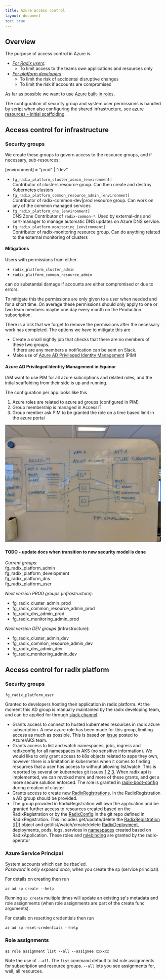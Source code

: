 ```yaml
---
title: Azure access control
layout: document
toc: true
---
```


## Overview

The purpose of access control in Azure is

- [_For Radix users_](#platform):
  - To limit access to the teams own applications and resources only
- [_For platform developers_](#infrastructure):
  - To limit the risk of accidental disruptive changes
  - To limit the risk if accounts are compromised

As far as possible we want to use [Azure built-in roles](https://docs.microsoft.com/en-us/azure/role-based-access-control/built-in-roles).  

The configuration of security group and system user permissions is handled by script when also configuring the shared infrastructure, see [azure resources - initial scaffolding](./azure-resources.md#scaffolding).

## Access control for infrastructure <a name="infrastructure"></a>

### Security groups 

We create these groups to govern access to the resource groups, and if necessary, sub-resources:

[environment] = "prod" | "dev"

- `fg_radix_platform_cluster_admin_[environment]`  
  Contributor of clusters resource group. Can then create and destroy Kubernetes clusters
- `fg_radix_platform_common_resource_admin_[environment]`  
  Contributor of radix-common-dev|prod resource group. Can work on any of the common managed services
- `fg_radix_platform_dns_[environment]`  
  DNS Zone Contributor of `radix-common-*`. Used by external-dns and cert-manager to manage automatic DNS updates on Azure DNS service.
- `fg_radix_platform_monitoring_[environment]`  
  Contributor of radix-monitoring resource group. Can do anything related to the external monitoring of clusters

#### Mitigations

Users with permissions from either

- `radix_platform_cluster_admin`
- `radix_platform_common_resource_admin`

can do substantial damage if accounts are either compromised or due to errors.

To mitigate this the permissions are only given to a user when needed and for a short time. On average these permissions should only apply to one or two team members maybe one day every month on the Production subscription.

There is a risk that we forget to remove the permissions after the necessary work has completed. The options we have to mitigate this are

- Create a small nightly job that checks that there are no members of these two groups.  
  If there are any members a notification can be sent on Slack.
- Make use of [Azure AD Privileged Identity Management](https://docs.microsoft.com/en-us/azure/active-directory/privileged-identity-management/pim-configure) (PIM)

#### Azure AD Privileged Identity Management in Equinor

IAM want to use PIM for all azure subcriptions and related roles, and the intial scaffolding from their side is up and running.

The configuration per app looks like this
1. Azure roles are related to azure ad groups (configured in PIM)
1. Group membership is managed in AccessIT
1. Group member ask PIM to be granted the role on a time based limit in the azure portal

![Azure PIM Equinor](./images/azpim-equinor.jpg)

#### TODO - update docs when transition to new security model is done

_Current groups_:  
fg_radix_platform_admin  
fg_radix_platform_development  
fg_radix_platform_dns  
fg_radix_platform_user  

_Next version PROD groups (infrastructure)_:  

- fg_radix_cluster_admin_prod  
- fg_radix_common_resource_admin_prod  
- fg_radix_dns_admin_prod  
- fg_radix_monitoring_admin_prod  

_Next version DEV groups_ (infrastructure):  

- fg_radix_cluster_admin_dev  
- fg_radix_common_resource_admin_dev  
- fg_radix_dns_admin_dev  
- fg_radix_monitoring_admin_dev  


## Access control for radix platform <a name="platform"></a>

### Security groups

`fg_radix_platform_user`

Granted to developers hosting their application in radix platform. At the moment this AD group is manually maintained by the radix developing team, and can be applied for through [slack channel](https://equinor.slack.com/messages/CBKM6N2JY/convo/G9M0R6BSB-1535027466.000100/).



- Grants access to connect to hosted kubernetes resources in radix azure subscription. A new azure role has been made for this group, limiting access as much as possible. This is based on [issue](https://github.com/Azure/AKS/issues/413#issuecomment-410334065) posted to Azure/AKS team.  
- Grants access to list and watch namespaces, jobs, ingress and radixconfig for all namespaces in AKS (no sensitive information). We would like to only grant access to k8s objects related to apps they own, however there is a limitation in kubernetes when it comes to finding resources that a user has access to without allowing list/watch. This is reported by several on kubernetes git issues [1](https://github.com/kubernetes/community/issues/1486) [2](https://github.com/kubernetes/kubernetes/issues/58262) [3](https://github.com/kubernetes/kubernetes/issues/40403). When radix api is implemented, we can revoked more and more of these grants, and get a more secure solution enforced. The role is granted in [radix-boot-config](https://github.com/Statoil/radix-boot-configs/pull/50) during creation of cluster
- Grants access to create new [RadixRegistrations](https://github.com/Statoil/radix-operator/blob/developer/docs/radixregistration.md). In the RadixRegistration a AD group should be provided. 
- The group provided in RadixRegistration will own the application and be granted further access to resources created based on the RadixRegistration or by the [RadixConfig](https://github.com/Statoil/radix-operator/blob/developer/docs/radixconfig.md) in the git repo defined in RadixRegistration. This includes get/update/delete the [RadixRegistration](https://github.com/Statoil/radix-operator/blob/developer/pkg/apis/kube/roles.go) [[|]] object and get/list/watch/create/delete [RadixDeployment](https://github.com/Statoil/radix-operator/blob/developer/pkg/apis/kube/roles.go), deployments, pods, logs, services in [namespaces](https://github.com/Statoil/radix-operator/blob/developer/charts/radix-operator/templates/rbac.yaml) created based on RadixApplication. These roles and [rolebinding](https://github.com/Statoil/radix-operator/blob/developer/pkg/apis/kube/rolebinding.go) are granted by the radix-operator


### Azure Service Principal

System accounts which can be rbac'ed.  
_Password is only exposed once_, when you create the sp (service principal).

For details on creating then run
```
az ad sp create --help
```

Running `sp create` multiple times will update an existing sp's metadata and role assignments (when role assignments are part of the create func arguments).

For details on resetting credentials then run
```
az ad sp reset-credentials --help
```

### Role assignments

```
az role assignment list --all --assignee xxxxxx
```

Note the use of `--all`. The `list` command default to list role assignments for subscription and resource groups. `--all` lets you see assignments for, well, all resources.
